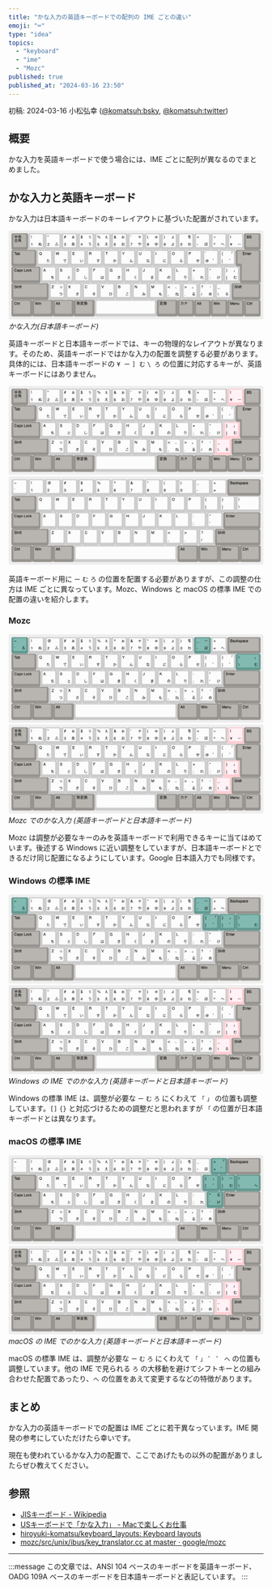 ```yaml
---
title: "かな入力の英語キーボードでの配列の IME ごとの違い"
emoji: "⌨"
type: "idea"
topics:
  - "keyboard"
  - "ime"
  - "Mozc"
published: true
published_at: "2024-03-16 23:50"
---
```


初稿: 2024-03-16
小松弘幸 ([@komatsuh:bsky](https://bsky.app/profile/komatsuh.bsky.social), [@komatsuh:twitter](https://twitter.com/komatsuh))

## 概要

かな入力を英語キーボードで使う場合には、IME ごとに配列が異なるのでまとめました。

## かな入力と英語キーボード

かな入力は日本語キーボードのキーレイアウトに基づいた配置がされています。

![かな入力(日本語キーボード)](https://github.com/hiroyuki-komatsu/keyboard_layouts/raw/main/data/kana.png)
*かな入力(日本語キーボード)*

英語キーボードと日本語キーボードでは、キーの物理的なレイアウトが異なります。そのため、英語キーボードではかな入力の配置を調整する必要があります。具体的には、日本語キーボードの `¥ ー` `] む` `\ ろ` の位置に対応するキーが、英語キーボードにはありません。

![かな入力(日本語キーボード)](https://github.com/hiroyuki-komatsu/keyboard_layouts/raw/main/data/kana_highlight.png)
![英語キーボード](https://github.com/hiroyuki-komatsu/keyboard_layouts/raw/main/data/ANSI_61.png)

英語キーボード用に `ー` `む` `ろ` の位置を配置する必要がありますが、この調整の仕方は IME ごとに異なっています。Mozc、Windows と macOS の標準 IME での配置の違いを紹介します。

### Mozc

![Mozc でのかな入力 (英語キーボード)](https://github.com/hiroyuki-komatsu/keyboard_layouts/raw/main/data/kana_us_highlight.png)
![かな入力(日本語キーボード)](https://github.com/hiroyuki-komatsu/keyboard_layouts/raw/main/data/kana_highlight.png)
*Mozc でのかな入力 (英語キーボードと日本語キーボード)*

Mozc は調整が必要なキーのみを英語キーボードで利用できるキーに当てはめています。後述する Windows に近い調整をしていますが、日本語キーボードとできるだけ同じ配置になるようにしています。Google 日本語入力でも同様です。

### Windows の標準 IME

![Windows でのかな入力 (英語キーボード)](https://github.com/hiroyuki-komatsu/keyboard_layouts/raw/main/data/kana_us_win_highlight.png)
![かな入力(日本語キーボード)](https://github.com/hiroyuki-komatsu/keyboard_layouts/raw/main/data/kana_highlight.png)
*Windows の IME でのかな入力 (英語キーボードと日本語キーボード)*

Windows の標準 IME は、調整が必要な `ー` `む` `ろ` にくわえて `「` `」` の位置も調整しています。`[]` `{}` と対応づけるための調整だと思われますが `「` の位置が日本語キーボードとは異なります。

### macOS の標準 IME

![macOS でのかな入力 (英語キーボード)](https://github.com/hiroyuki-komatsu/keyboard_layouts/raw/main/data/kana_us_mac_highlight.png)
![かな入力(日本語キーボード)](https://github.com/hiroyuki-komatsu/keyboard_layouts/raw/main/data/kana_highlight.png)
*macOS の IME でのかな入力 (英語キーボードと日本語キーボード)*

macOS の標準 IME は、調整が必要な `ー` `む` `ろ` にくわえて `「` `」` `゛` `゜` `へ` の位置も調整しています。他の IME で見られる `ろ` の大移動を避けてシフトキーとの組み合わせた配置であったり、`へ` の位置をあえて変更するなどの特徴があります。

## まとめ

かな入力の英語キーボードでの配置は IME ごとに若干異なっています。IME 開発の参考にしていただけたら幸いです。

現在も使われているかな入力の配置で、ここであげたもの以外の配置がありましたらぜひ教えてください。

## 参照

* [JISキーボード - Wikipedia](https://ja.wikipedia.org/wiki/JIS%E3%82%AD%E3%83%BC%E3%83%9C%E3%83%BC%E3%83%89)
* [USキーボードで「かな入力」 - Macで楽しくお仕事](https://blog.goo.ne.jp/mac-de-oshigoto/e/fa466c8b50a210af84bab595ccf08b7c)
* [hiroyuki-komatsu/keyboard_layouts: Keyboard layouts](https://github.com/hiroyuki-komatsu/keyboard_layouts)
* [mozc/src/unix/ibus/key_translator.cc at master · google/mozc](https://github.com/google/mozc/blob/master/src/unix/ibus/key_translator.cc)

-----

:::message
この文章では、ANSI 104 ベースのキーボードを英語キーボード、OADG 109A ベースのキーボードを日本語キーボードと表記しています。
:::
